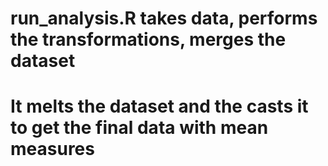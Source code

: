 # run_analysis.R takes data, performs the transformations, merges the dataset

# It melts the dataset and the casts it to get the final data with mean measures 

